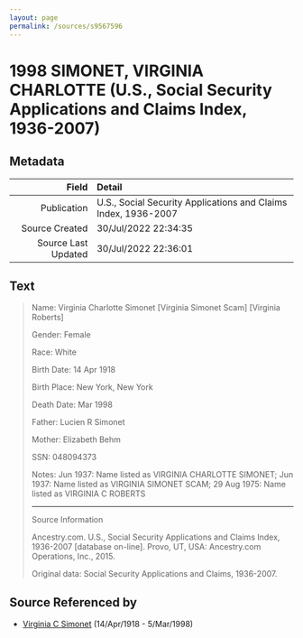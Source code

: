 ```yaml
---
layout: page
permalink: /sources/s9567596
---
```


# 1998 SIMONET, VIRGINIA CHARLOTTE (U.S., Social Security Applications and Claims Index, 1936-2007)

## Metadata

Field | Detail
---:|:---
Publication | U.S., Social Security Applications and Claims Index, 1936-2007
Source Created | 30/Jul/2022 22:34:35
Source Last Updated | 30/Jul/2022 22:36:01

## Text

> Name: Virginia Charlotte Simonet [Virginia Simonet Scam] [Virginia Roberts]
>
> Gender: Female
>
> Race: White
>
> Birth Date: 14 Apr 1918
>
> Birth Place: New York, New York
>
> Death Date: Mar 1998
>
> Father:  Lucien R Simonet
>
> Mother: Elizabeth Behm
>
> SSN: 048094373
>
> Notes: Jun 1937: Name listed as VIRGINIA CHARLOTTE SIMONET; Jun 1937: Name listed as VIRGINIA SIMONET SCAM; 29 Aug 1975: Name listed as VIRGINIA C ROBERTS
>
> ---
>
> Source Information
>
> Ancestry.com. U.S., Social Security Applications and Claims Index, 1936-2007 [database on-line]. Provo, UT, USA: Ancestry.com Operations, Inc., 2015.
>
> Original data: Social Security Applications and Claims, 1936-2007.
>

## Source Referenced by

* [Virginia C Simonet](../people/@33863084@-virginia-c-simonet-b1918-4-14-d1998-3-5.md) (14/Apr/1918 - 5/Mar/1998)
